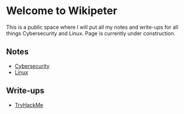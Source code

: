 # Welcome to Wikipeter
This is a public space where I will put all my notes and write-ups for all things Cybersecurity and Linux.
Page is currently under construction.

## Notes
- [Cybersecurity](Notes/Cybersecurity/Cybersecurity.md)
- [Linux](Notes/Linux/Linux.md)

## Write-ups
- [TryHackMe](Write-ups/TryHackMe/TryHackMe.md)
